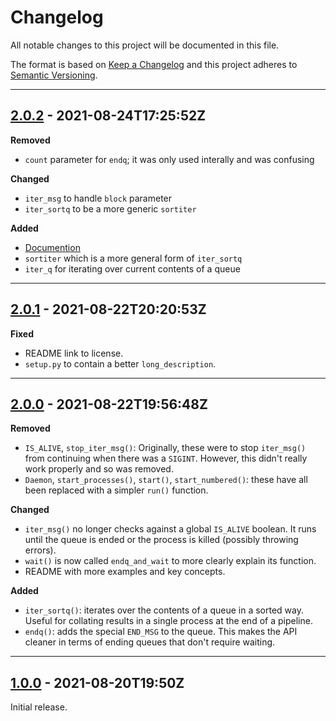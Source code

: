 # Changelog

All notable changes to this project will be documented in this file.

The format is based on [Keep a Changelog] and this project adheres to [Semantic Versioning].

[keep a changelog]: http://keepachangelog.com/en/1.0.0/
[semantic versioning]: http://semver.org/spec/v2.0.0.html

---

## [2.0.2] - 2021-08-24T17:25:52Z

[2.0.2]: https://github.com/metaist/ezq/compare/2.0.1...2.0.2

**Removed**

- `count` parameter for `endq`; it was only used interally and was confusing

**Changed**

- `iter_msg` to handle `block` parameter
- `iter_sortq` to be a more generic `sortiter`

**Added**

- [Documention](https://metaist.github.io/ezq)
- `sortiter` which is a more general form of `iter_sortq`
- `iter_q` for iterating over current contents of a queue

---

## [2.0.1] - 2021-08-22T20:20:53Z

[2.0.1]: https://github.com/metaist/ezq/compare/2.0.0...2.0.1

**Fixed**

- README link to license.
- `setup.py` to contain a better `long_description`.

---

## [2.0.0] - 2021-08-22T19:56:48Z

[2.0.0]: https://github.com/metaist/ezq/compare/1.0.0...2.0.0

**Removed**

- `IS_ALIVE`, `stop_iter_msg()`: Originally, these were to stop `iter_msg()` from continuing when there was a `SIGINT`. However, this didn't really work properly and so was removed.
- `Daemon`, `start_processes()`, `start()`, `start_numbered()`: these have all been replaced with a simpler `run()` function.

**Changed**

- `iter_msg()` no longer checks against a global `IS_ALIVE` boolean. It runs until the queue is ended or the process is killed (possibly throwing errors).
- `wait()` is now called `endq_and_wait` to more clearly explain its function.
- README with more examples and key concepts.

**Added**

- `iter_sortq()`: iterates over the contents of a queue in a sorted way. Useful for collating results in a single process at the end of a pipeline.
- `endq()`: adds the special `END_MSG` to the queue. This makes the API cleaner in terms of ending queues that don't require waiting.

---

## [1.0.0] - 2021-08-20T19:50Z

[1.0.0]: https://github.com/metaist/ezq/commits/1.0.0

Initial release.

